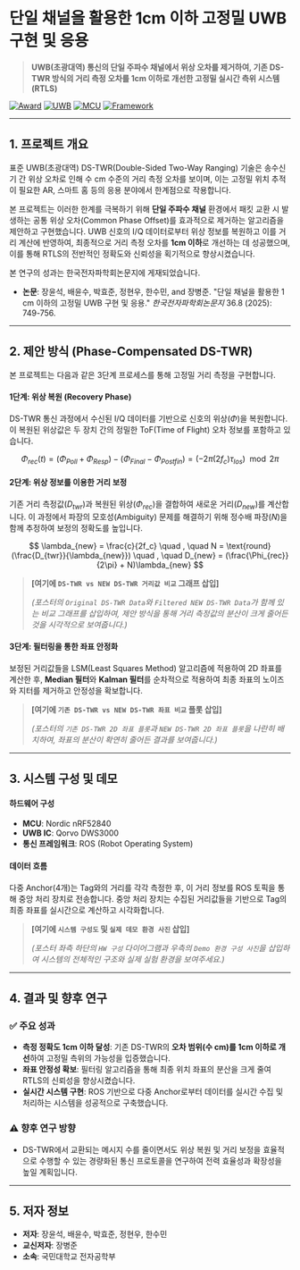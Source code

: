 # 단일 채널을 활용한 1cm 이하 고정밀 UWB 구현 및 응용

> **UWB(초광대역) 통신의 단일 주파수 채널에서 위상 오차를 제거하여, 기존 DS-TWR 방식의 거리 측정 오차를 1cm 이하로 개선한 고정밀 실시간 측위 시스템(RTLS)**

[![Award](https://img.shields.io/badge/Award-전자파학회%20동상-orange)]()
[![UWB](https://img.shields.io/badge/UWB-DW3000-blue)](https://www.qorvo.com/products/p/DW3000)
[![MCU](https://img.shields.io/badge/MCU-nRF52840-green)](https://www.nordicsemi.com/products/nrf52840)
[![Framework](https://img.shields.io/badge/Framework-ROS-lightgrey)](https://www.ros.org/)

---

## 1. 프로젝트 개요

표준 UWB(초광대역) DS-TWR(Double-Sided Two-Way Ranging) 기술은 송수신기 간 위상 오차로 인해 수 cm 수준의 거리 측정 오차를 보이며, 이는 고정밀 위치 추적이 필요한 AR, 스마트 홈 등의 응용 분야에서 한계점으로 작용합니다.

본 프로젝트는 이러한 한계를 극복하기 위해 **단일 주파수 채널** 환경에서 패킷 교환 시 발생하는 공통 위상 오차(Common Phase Offset)를 효과적으로 제거하는 알고리즘을 제안하고 구현했습니다. UWB 신호의 I/Q 데이터로부터 위상 정보를 복원하고 이를 거리 계산에 반영하여, 최종적으로 거리 측정 오차를 **1cm 이하**로 개선하는 데 성공했으며, 이를 통해 RTLS의 전반적인 정확도와 신뢰성을 획기적으로 향상시켰습니다.

본 연구의 성과는 한국전자파학회논문지에 게재되었습니다.

* **논문**: 장윤석, 배윤수, 박효준, 정현우, 한수민, and 장병준. "단일 채널을 활용한 1 cm 이하의 고정밀 UWB 구현 및 응용." *한국전자파학회논문지* 36.8 (2025): 749-756.

---

## 2. 제안 방식 (Phase-Compensated DS-TWR)

본 프로젝트는 다음과 같은 3단계 프로세스를 통해 고정밀 거리 측정을 구현합니다.

#### 1단계: 위상 복원 (Recovery Phase)
DS-TWR 통신 과정에서 수신된 I/Q 데이터를 기반으로 신호의 위상($\Phi$)을 복원합니다. 이 복원된 위상값은 두 장치 간의 정밀한 ToF(Time of Flight) 오차 정보를 포함하고 있습니다.

$$
\Phi_{rec}(t) = (\Phi_{Poll} + \Phi_{Resp}) - (\Phi_{Final} - \Phi_{Post fin}) = (-2\pi(2f_c)\tau_{los}) \mod 2\pi 
$$

#### 2단계: 위상 정보를 이용한 거리 보정
기존 거리 측정값($D_{twr}$)과 복원된 위상($\Phi_{rec}$)을 결합하여 새로운 거리($D_{new}$)를 계산합니다. 이 과정에서 파장의 모호성(Ambiguity) 문제를 해결하기 위해 정수배 파장($N$)을 함께 추정하여 보정의 정확도를 높입니다.

$$
\lambda_{new} = \frac{c}{2f_c} \quad , \quad N = \text{round}(\frac{D_{twr}}{\lambda_{new}}) \quad , \quad D_{new} = (\frac{\Phi_{rec}}{2\pi} + N)\lambda_{new}
$$

> **[여기에 `DS-TWR vs NEW DS-TWR 거리값 비교` 그래프 삽입]**
>
> *(포스터의 `Original DS-TWR Data`와 `Filtered NEW DS-TWR Data`가 함께 있는 비교 그래프를 삽입하여, 제안 방식을 통해 거리 측정값의 분산이 크게 줄어든 것을 시각적으로 보여줍니다.)*

#### 3단계: 필터링을 통한 좌표 안정화
보정된 거리값들을 LSM(Least Squares Method) 알고리즘에 적용하여 2D 좌표를 계산한 후, **Median 필터**와 **Kalman 필터**를 순차적으로 적용하여 최종 좌표의 노이즈와 지터를 제거하고 안정성을 확보합니다.

> **[여기에 `기존 DS-TWR vs NEW DS-TWR 좌표 비교` 플롯 삽입]**
>
> *(포스터의 `기존 DS-TWR 2D 좌표 플롯`과 `NEW DS-TWR 2D 좌표 플롯`을 나란히 배치하여, 좌표의 분산이 확연히 줄어든 결과를 보여줍니다.)*

---

## 3. 시스템 구성 및 데모

#### 하드웨어 구성
-   **MCU**: Nordic nRF52840
-   **UWB IC**: Qorvo DWS3000
-   **통신 프레임워크**: ROS (Robot Operating System)

#### 데이터 흐름
다중 Anchor(4개)는 Tag와의 거리를 각각 측정한 후, 이 거리 정보를 ROS 토픽을 통해 중앙 처리 장치로 전송합니다. 중앙 처리 장치는 수집된 거리값들을 기반으로 Tag의 최종 좌표를 실시간으로 계산하고 시각화합니다.

> **[여기에 `시스템 구성도` 및 `실제 데모 환경 사진` 삽입]**
>
> *(포스터 좌측 하단의 `HW 구성` 다이어그램과 우측의 `Demo 환경 구성 사진`을 삽입하여 시스템의 전체적인 구조와 실제 실험 환경을 보여주세요.)*

---

## 4. 결과 및 향후 연구

### ✅ 주요 성과
-   **측정 정확도 1cm 이하 달성**: 기존 DS-TWR의 **오차 범위(수 cm)를 1cm 이하로 개선**하여 고정밀 측위의 가능성을 입증했습니다.
-   **좌표 안정성 확보**: 필터링 알고리즘을 통해 최종 위치 좌표의 분산을 크게 줄여 RTLS의 신뢰성을 향상시켰습니다.
-   **실시간 시스템 구현**: ROS 기반으로 다중 Anchor로부터 데이터를 실시간 수집 및 처리하는 시스템을 성공적으로 구축했습니다.

### ⚠️ 향후 연구 방향
-   DS-TWR에서 교환되는 메시지 수를 줄이면서도 위상 복원 및 거리 보정을 효율적으로 수행할 수 있는 경량화된 통신 프로토콜을 연구하여 전력 효율성과 확장성을 높일 계획입니다.

---

## 5. 저자 정보

-   **저자**: 장윤석, 배윤수, 박효준, 정현우, 한수민
-   **교신저자**: 장병준
-   **소속**: 국민대학교 전자공학부
